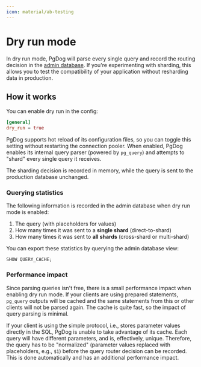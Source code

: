 ```yaml
---
icon: material/ab-testing
---
```

# Dry run mode

In dry run mode, PgDog will parse every single query and record the routing decision in the [admin database](../../administration/index.md). If you're experimenting with sharding, this allows you to test the compatibility of your application without resharding data in production.

## How it works

You can enable dry run in the config:

```toml
[general]
dry_run = true
```

PgDog supports hot reload of its configuration files, so you can toggle this setting without restarting the connection pooler. When enabled, PgDog enables its internal query parser (powered by `pg_query`) and attempts to "shard" every single query it receives.

The sharding decision is recorded in memory, while the query is sent to the production database unchanged.

### Querying statistics

The following information is recorded in the admin database when dry run mode is enabled:

1. The query (with placeholders for values)
2. How many times it was sent to a **single shard** (direct-to-shard)
3. How many times it was sent to **all shards** (cross-shard or multi-shard)

You can export these statistics by querying the admin database view:

```
SHOW QUERY_CACHE;
```

### Performance impact

Since parsing queries isn't free, there is a small performance impact when enabling dry run mode. If your clients are using prepared statements, `pg_query` outputs will be cached and the same statements from this or other clients will not be parsed again. The cache is quite fast, so the impact of query parsing is minimal.

If your client is using the simple protocol, i.e., stores parameter values directly in the SQL, PgDog is unable to take advantage of its cache. Each query will have different parameters, and is, effectively, unique. Therefore, the query has to be "normalized" (parameter values replaced with placeholders, e.g., `$1`) before the query router decision can be recorded. This is done automatically and has an additional performance impact.

